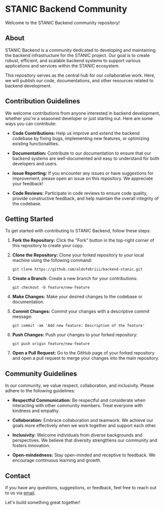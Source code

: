 # STANIC Backend Community

Welcome to the STANIC Backend community repository!

## About

STANIC Backend is a community dedicated to developing and maintaining the backend infrastructure for the STANIC project. Our goal is to create robust, efficient, and scalable backend systems to support various applications and services within the STANIC ecosystem.

This repository serves as the central hub for our collaborative work. Here, we will publish our code, documentations, and other resources related to backend development.

## Contribution Guidelines

We welcome contributions from anyone interested in backend development, whether you're a seasoned developer or just starting out. Here are some ways you can contribute:

- **Code Contributions:** Help us improve and extend the backend codebase by fixing bugs, implementing new features, or optimizing existing functionalities.

- **Documentation:** Contribute to our documentation to ensure that our backend systems are well-documented and easy to understand for both developers and users.

- **Issue Reporting:** If you encounter any issues or have suggestions for improvement, please open an issue on this repository. We appreciate your feedback!

- **Code Reviews:** Participate in code reviews to ensure code quality, provide constructive feedback, and help maintain the overall integrity of the codebase.

## Getting Started

To get started with contributing to STANIC Backend, follow these steps:

1. **Fork the Repository:** Click the "Fork" button in the top-right corner of this repository to create your copy.

2. **Clone the Repository:** Clone your forked repository to your local machine using the following command:

    ```
    git clone https://github.com/aldofebriii/backend-stanic.git
    ```

3. **Create a Branch:** Create a new branch for your contributions:

    ```
    git checkout -b feature/new-feature
    ```

4. **Make Changes:** Make your desired changes to the codebase or documentation.

5. **Commit Changes:** Commit your changes with a descriptive commit message:

    ```
    git commit -am 'Add new feature: Description of the feature'
    ```

6. **Push Changes:** Push your changes to your forked repository:

    ```
    git push origin feature/new-feature
    ```

7. **Open a Pull Request:** Go to the GitHub page of your forked repository and open a pull request to merge your changes into the main repository.

## Community Guidelines

In our community, we value respect, collaboration, and inclusivity. Please adhere to the following guidelines:

- **Respectful Communication:** Be respectful and considerate when interacting with other community members. Treat everyone with kindness and empathy.

- **Collaboration:** Embrace collaboration and teamwork. We achieve our goals more effectively when we work together and support each other.

- **Inclusivity:** Welcome individuals from diverse backgrounds and perspectives. We believe that diversity strengthens our community and fosters innovation.

- **Open-mindedness:** Stay open-minded and receptive to feedback. We encourage continuous learning and growth.

## Contact

If you have any questions, suggestions, or feedback, feel free to reach out to us via [email](mailto:informatics_club@pknstan.ac.id).

Let's build something great together!
